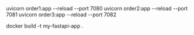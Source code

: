 uvicorn order1:app --reload --port 7080
uvicorn order2:app --reload --port 7081
uvicorn order3:app --reload --port 7082


docker build -t my-fastapi-app .
